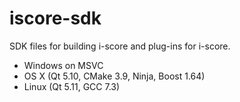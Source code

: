 # iscore-sdk
SDK files for building i-score and plug-ins for i-score.

- Windows on MSVC
- OS X (Qt 5.10, CMake 3.9, Ninja, Boost 1.64)
- Linux (Qt 5.11, GCC 7.3)
